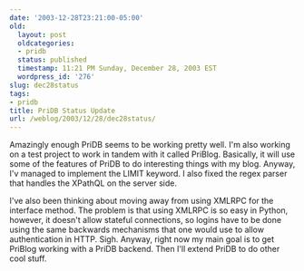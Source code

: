 ```yaml
---
date: '2003-12-28T23:21:00-05:00'
old:
  layout: post
  oldcategories:
  - pridb
  status: published
  timestamp: 11:21 PM Sunday, December 28, 2003 EST
  wordpress_id: '276'
slug: dec28status
tags:
- pridb
title: PriDB Status Update
url: /weblog/2003/12/28/dec28status/
---
```


Amazingly enough PriDB seems to be working pretty well.  I'm also working on a
test project to work in tandem with it called PriBlog.  Basically, it will use
some of the features of PriDB to do interesting things with my blog.  Anyway,
I'v managed to implement the LIMIT keyword.  I also fixed the regex parser that
handles the XPathQL on the server side.

I've also been thinking about moving away from using XMLRPC for the interface
method.  The problem is that using XMLRPC is so easy in Python, however, it
doesn't allow stateful connections, so logins have to be done using the same
backwards mechanisms that one would use to allow authentication in HTTP.  Sigh.
Anyway, right now my main goal is to get PriBlog working with a PriDB backend.
Then I'll extend PriDB to do other cool stuff.

